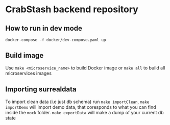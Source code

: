 # CrabStash backend repository

## How to run in dev mode
```docker-compose -f docker/dev-compose.yaml up```

## Build image
Use ```make <microservice_name>``` to build Docker image or ```make all``` to build all microservices images

## Importing surrealdata
To import clean data (i.e just db schema) run ```make importClean```, ```make importDemo``` will import demo data, that coresponds to what you can find inside the ```mock``` folder. ```make exportData``` will make a dump of your current db state
